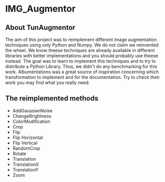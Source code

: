 # IMG_Augmentor
## About TunAugmentor
The aim of this project was to reimplement different image augmentation techniques using only Python and Numpy. We do not claim we reinvented the wheel. We know theese techniques are already available in different libraries with better implementations and you should probably use theese instead. The goal was to learn to implement this techniques and to try to distribute a Python Library. Thus, we didn't do any benchmarking for this work.
Albumentations was a great source of inspiration concerning which transformation to implement and for the documentation. Try to check their work you may find what you really need.

## The reimplemented methods 
-   AddGaussianNoise
-   ChangeBrightness
-   ColorModification
-   Crop
-   Flip
-   Flip Horizontal
-   Flip Vertical
-   RandomCrop
-   Rotate
-   Translation
-   TranslationX
-   TranslationY
-   Zoom
